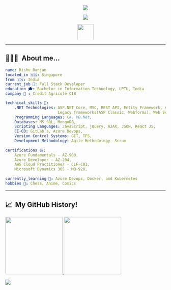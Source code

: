 <p align="center">
  <img src="https://capsule-render.vercel.app/api?text=Hi 👋, Welcome to my GitHub Profile!! &animation=fadeIn&type=Waving&color=gradient&height=60&fontColor=A279F7&fontSize=20"/>
</p>

<p align="center">
  <img src= "https://media.giphy.com/media/tliXLSkzfq2C4/giphy.webp">
</p>

<p align="center">

<a href="https://www.linkedin.com/in/rishu-ranjan/">
  <img height="50" src="https://user-images.githubusercontent.com/46517096/166973395-19676cd8-f8ec-4abf-83ff-da8243505b82.png"/>
</a>

</p>

---

<h2> 👨🏻‍💻 &nbsp;About me... </h2>

```yaml
name: Rishu Ranjan
located_in 🇸🇬: Singapore 
from 🇮🇳: India 
current_job 💼: Full Stack Developer
education 🎓: Bachelor in Information Technology, UPTU, India
company 🏢 : Credit Agricole CIB

technical_skills 🥷:
    .NET Technologies: ASP.NET Core, MVC, REST API, Entity Framework, Azure Functions, Webapps, 
                       Legacy frameworks(ASP Classic, Webforms), Web Services,
    Programming Languages: C#, VB.Net,
    Databases: MS SQL, MongoDB,
    Scripting Languages: JavaScript, jQuery, AJAX, JSON, React JS,
    CI-CD: GitLab’s, Azure Devops,
    Version Control Systems: GIT, TFS,
    Development Methodology: Agile Methodology- Scrum
  
certifications 👍:
    Azure Fundamentals - AZ-900,
    Azure Developer - AZ-204,
    AWS Cloud Practitioner - CLF-C01,
    Microsoft Dynamics 365 - MB-920,
  
currently_learning 🌱: Azure Devops, Docker, and Kubernetes
hobbies 🛝: Chess, Anime, Comics
```
-----

<h2> 📈 &nbsp;My GitHub History!</h2>
<a href="https://github.com/22rishuranjan">
  <img height="180em" src="https://github-readme-stats.vercel.app/api?username=22rishuranjan&theme=noctis_minimus&show_icons=true" />
  <img height="180em" src="https://github-readme-stats.vercel.app/api/top-langs/?username=22rishuranjan&theme=noctis_minimus&layout=compact" />
</a>


  
<p align="left">
  <img src="https://capsule-render.vercel.app/api?type=waving&color=gradient&height=50&section=footer"/>
</p>

